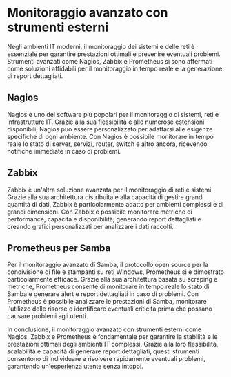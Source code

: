 # Monitoraggio avanzato con strumenti esterni

Negli ambienti IT moderni, il monitoraggio dei sistemi e delle reti è essenziale per garantire prestazioni ottimali e prevenire eventuali problemi. Strumenti avanzati come Nagios, Zabbix e Prometheus si sono affermati come soluzioni affidabili per il monitoraggio in tempo reale e la generazione di report dettagliati.

## Nagios

Nagios è uno dei software più popolari per il monitoraggio di sistemi, reti e infrastrutture IT. Grazie alla sua flessibilità e alle numerose estensioni disponibili, Nagios può essere personalizzato per adattarsi alle esigenze specifiche di ogni ambiente. Con Nagios è possibile monitorare in tempo reale lo stato di server, servizi, router, switch e altro ancora, ricevendo notifiche immediate in caso di problemi.

## Zabbix

Zabbix è un'altra soluzione avanzata per il monitoraggio di reti e sistemi. Grazie alla sua architettura distribuita e alla capacità di gestire grandi quantità di dati, Zabbix è particolarmente adatto per ambienti complessi e di grandi dimensioni. Con Zabbix è possibile monitorare metriche di performance, capacità e disponibilità, generando report dettagliati e creando grafici personalizzati per analizzare i dati raccolti.

## Prometheus per Samba

Per il monitoraggio avanzato di Samba, il protocollo open source per la condivisione di file e stampanti su reti Windows, Prometheus si è dimostrato particolarmente efficace. Grazie alla sua architettura basata su scraping e metriche, Prometheus consente di monitorare in tempo reale lo stato di Samba e generare alert e report dettagliati in caso di problemi. Con Prometheus è possibile analizzare le prestazioni di Samba, monitorare l'utilizzo delle risorse e identificare eventuali criticità prima che possano causare problemi agli utenti.

In conclusione, il monitoraggio avanzato con strumenti esterni come Nagios, Zabbix e Prometheus è fondamentale per garantire la stabilità e le prestazioni ottimali degli ambienti IT complessi. Grazie alla loro flessibilità, scalabilità e capacità di generare report dettagliati, questi strumenti consentono di individuare e risolvere rapidamente eventuali problemi, garantendo un'esperienza utente senza intoppi.